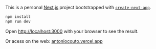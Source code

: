 This is a personal [Next.js](https://nextjs.org/) project bootstrapped with [`create-next-app`](https://github.com/vercel/next.js/tree/canary/packages/create-next-app).

```bash
npm install
npm run dev
```

Open [http://localhost:3000](http://localhost:3000) with your browser to see the result.

Or acess on the web: [antoniocouto.vercel.app](https://antoniocouto.vercel.app/)
